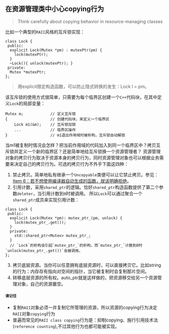 ## **在资源管理类中小心copying行为**

>  Think carefully about copying behavior in resource-managing classes

比如一个典型的`RAII`风格的互斥锁实现：
```
class Lock {
 public:
  explicit Lock(Mutex *pm) : mutexPtr(pm) {
    lock(mutexPtr);
  }
  ~Lock(){ unlock(mutexPtr); }
 private:
  Mutex *mutexPtr;
};
```
> 用explicit限定构造函数，可以防止隐式转换的发生：Lock l = pm。

该互斥锁的使用方式很简单，只需要为每个临界区创建一个`C++`代码块，在其中定义`Lock`的局部变量：
```
Mutex m;            // 定义互斥锁
{                   // 创建代码块，来定义一个临界区
    Lock m1(&m);    // 互斥锁加锁
    ...             // 临界区操作
}                   // m1退出作用域时被析构，互斥锁自动解锁
```

当m1被复制时情况会怎样？把当前作用域的代码加入到同一个临界区中？拷贝互斥锁并定义一个新的临界区？还是简单地给互斥锁换一个资源管理者？ 资源管理对象的拷贝行为取决于资源本身的拷贝行为，同时资源管理对象也可以根据业务需要来决定自己的拷贝行为。可选的拷贝行为不外乎下面这四种：
1. 禁止拷贝。简单地私有继承一个`Uncopyable`类便可以让它禁止拷贝。参见：[Item 6：若不想使用编译器自动生成的函数，就该明确拒绝](06.md)。
2. 引用计数，采用`shared_ptr`的逻辑。恰好`shared_ptr`构造函数提供了第二个参数`deleter`，当引用计数到`0`时被调用。 所以`Lock`可以通过聚合一个`shared_ptr`成员来实现引用计数：
```
class Lock {
 public: 
  explicit Lock(Mutex *pm): mutex_ptr_(pm, unlock) {
    lock(mutex_ptr_.get());
  }
  private: 
    std::shared_ptr<Mutex> mutex_ptr_;
  }
  // `Lock`的析构会引起`mutex_ptr_`的析构，而`mutex_ptr_`计数到0时`unlock(mutex_ptr_.get())`会被调用。
};
```

3. 拷贝底层资源。当你可以任意拥有底层资源时，可以直接拷贝它。比如string的行为：内存存有指向对空间的指针，当它被复制时会复制那片空间。
4. 转移底层资源的所有权。auto_ptr就是这样做的，把资源移交给另一个资源管理对象，自己的资源置空。

#### `请记住`
- 复制`RAII`对象必须一并复制它所管理的资源，所以资源的copying行为决定`RAII`对象`copying`行为
- 普遍而常见的`RAII class copying`行为是：抑制copying、施行引用技术法(`reference counting`),不过其他行为也都可能被实现。